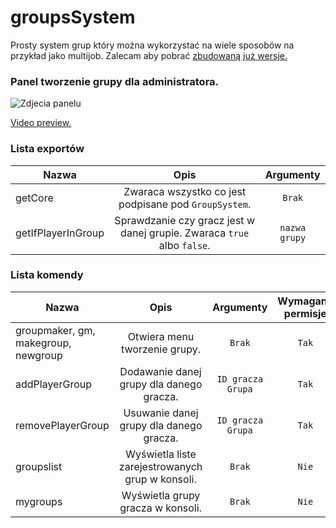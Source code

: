 # groupsSystem
Prosty system grup który można wykorzystać na wiele sposobów na przykład jako multijob. Zalecam aby pobrać [zbudowaną już wersje.](https://github.com/Mortiaczek/groupsSystem/releases/tag/resource)

### Panel tworzenie grupy dla administratora.

![Zdjecia panelu](https://i.imgur.com/OoJi1LP.png)

[Video preview.](https://streamable.com/8gml0s)

  
  
  
### **Lista exportów**
  | Nazwa        | Opis           | Argumenty |
| ------------- |:-------------:|:-------------:|
| getCore      | Zwaraca wszystko co jest podpisane pod `GroupSystem`. | `Brak` |
| getIfPlayerInGroup      | Sprawdzanie czy gracz jest w danej grupie. Zwaraca `true` albo `false`.      | `nazwa grupy`

### **Lista komendy**
  | Nazwa        | Opis           | Argumenty | Wymagane permisje |
| ------------- |:-------------:|:-------------:|:-------------:|
| groupmaker, gm, makegroup, newgroup      | Otwiera menu tworzenie grupy. | `Brak` | `Tak` |
| addPlayerGroup      | Dodawanie danej grupy dla danego gracza. | `ID gracza` `Grupa` | `Tak` |
| removePlayerGroup      | Usuwanie danej grupy dla danego gracza. | `ID gracza` `Grupa` | `Tak` |
| groupslist      | Wyświetla liste zarejestrowanych grup w konsoli. | `Brak` | `Nie` |
| mygroups      | Wyświetla grupy gracza w konsoli. | `Brak` | `Nie` |
